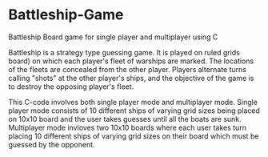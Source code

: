 # Battleship-Game
Battleship Board game for single player and multiplayer using C

Battleship is a strategy type guessing game. It is played on ruled grids board) on which each player's fleet of warships are marked. The locations of the fleets are concealed from the other player. Players alternate turns calling "shots" at the other player's ships, and the objective of the game is to destroy the opposing player's fleet.

This C-code involves both single player mode and multiplayer mode. Single player mode consists of 10 different ships of varying grid sizes being placed on 10x10 board and the user takes guesses until all the boats are sunk. Multiplayer mode invloves two 10x10 boards where each user takes turn placing 10 different ships of varying grid sizes on their board which must be guessed by the opponent.

